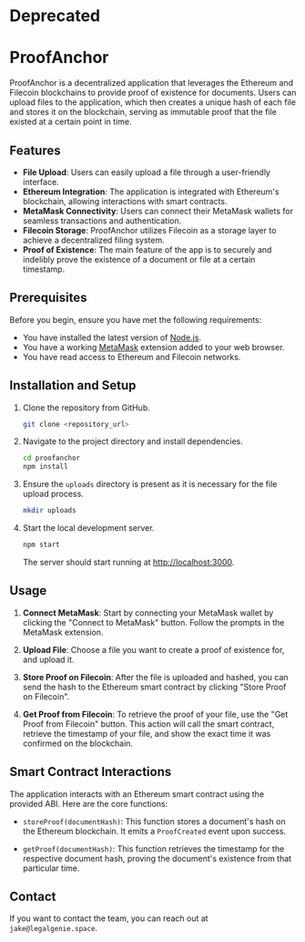 # Deprecated

# ProofAnchor

ProofAnchor is a decentralized application that leverages the Ethereum and Filecoin blockchains to provide proof of existence for documents. Users can upload files to the application, which then creates a unique hash of each file and stores it on the blockchain, serving as immutable proof that the file existed at a certain point in time.

## Features

- **File Upload**: Users can easily upload a file through a user-friendly interface.
- **Ethereum Integration**: The application is integrated with Ethereum's blockchain, allowing interactions with smart contracts.
- **MetaMask Connectivity**: Users can connect their MetaMask wallets for seamless transactions and authentication.
- **Filecoin Storage**: ProofAnchor utilizes Filecoin as a storage layer to achieve a decentralized filing system.
- **Proof of Existence**: The main feature of the app is to securely and indelibly prove the existence of a document or file at a certain timestamp.

## Prerequisites

Before you begin, ensure you have met the following requirements:
- You have installed the latest version of [Node.js](https://nodejs.org/).
- You have a working [MetaMask](https://metamask.io/) extension added to your web browser.
- You have read access to Ethereum and Filecoin networks.

## Installation and Setup

1. Clone the repository from GitHub.
    ```bash
    git clone <repository_url>
    ```

2. Navigate to the project directory and install dependencies.
    ```bash
    cd proofanchor
    npm install
    ```

3. Ensure the `uploads` directory is present as it is necessary for the file upload process.
    ```bash
    mkdir uploads
    ```

4. Start the local development server.
    ```bash
    npm start
    ```

    The server should start running at [http://localhost:3000](http://localhost:3000).

## Usage

1. **Connect MetaMask**: Start by connecting your MetaMask wallet by clicking the "Connect to MetaMask" button. Follow the prompts in the MetaMask extension.

2. **Upload File**: Choose a file you want to create a proof of existence for, and upload it.

3. **Store Proof on Filecoin**: After the file is uploaded and hashed, you can send the hash to the Ethereum smart contract by clicking "Store Proof on Filecoin".

4. **Get Proof from Filecoin**: To retrieve the proof of your file, use the "Get Proof from Filecoin" button. This action will call the smart contract, retrieve the timestamp of your file, and show the exact time it was confirmed on the blockchain.

## Smart Contract Interactions

The application interacts with an Ethereum smart contract using the provided ABI. Here are the core functions:

- `storeProof(documentHash)`: This function stores a document's hash on the Ethereum blockchain. It emits a `ProofCreated` event upon success.

- `getProof(documentHash)`: This function retrieves the timestamp for the respective document hash, proving the document's existence from that particular time.

## Contact

If you want to contact the team, you can reach out at `jake@legalgenie.space`.
